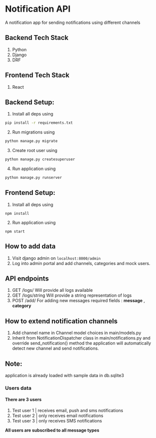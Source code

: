 # Notification API
A notification app for sending notifications using different channels

## Backend Tech Stack
1. Python
2. Django
3. DRF

## Frontend Tech Stack
1. React

## Backend Setup:
1. Install all deps using
```bash
pip install -r requirements.txt
```
2. Run migrations using
```bash
python manage.py migrate
```
3. Create root user using
```bash
python manage.py createsuperuser
```
4. Run application using
```bash
python manage.py runserver
```

## Frontend Setup:
1. Install all deps using
```
npm install
```
2. Run application using
```
npm start
```

## How to add data
1. Visit django admin on `localhost:8000/admin`
2. Log into admin portal and add channels, categories and mock users.

## API endpoints
1. GET /logs/
Will provide all logs available
2. GET /logs/string
Will provide a string representation of logs
3. POST /add/
For adding new messages
required fields : **message** , **category**


## How to extend notification channels
1. Add channel name in Channel model choices in main/models.py
2. Inherit from NotificationDispatcher class in main/notifications.py and override send_notification() method
the application will automatically detect new channel and send notifications.


## Note:
application is already loaded with sample data in db.sqlite3
### Users data
#### There are 3 users
1. Test user 1 |
receives email, push and sms notifications
2. Test user 2 |
only receives email notifications
3. Test user 3 |
only receives SMS notifications

**All users are subscribed to all message types**
